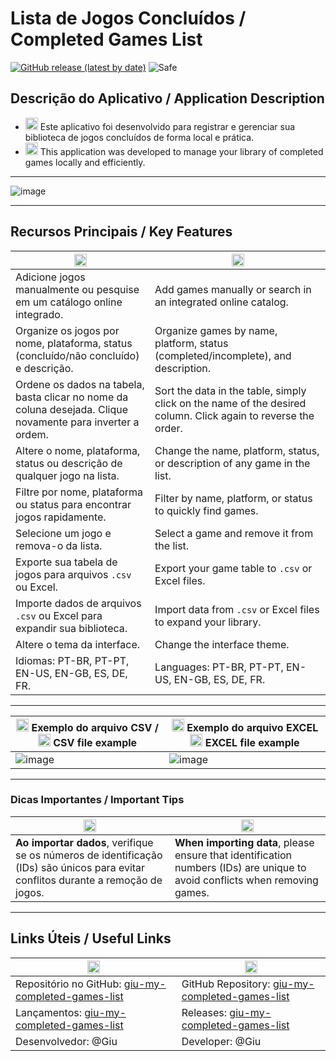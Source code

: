 # Lista de Jogos Concluídos / Completed Games List

[![GitHub release (latest by date)](https://img.shields.io/github/v/release/o-giu/giu-my-completed-games-list)](https://github.com/o-giu/giu-my-completed-games-list/releases)
![Safe](https://img.shields.io/badge/Safe-passing-green.svg)

## Descrição do Aplicativo / Application Description
- <img src="https://upload.wikimedia.org/wikipedia/commons/0/05/Flag_of_Brazil.svg" alt="Bandeira do Brasil" width="20"/> Este aplicativo foi desenvolvido para registrar e gerenciar sua biblioteca de jogos concluídos de forma local e prática.  
- <img src="https://upload.wikimedia.org/wikipedia/en/a/a4/Flag_of_the_United_States.svg" alt="Bandeira dos EUA" width="20"/> This application was developed to manage your library of completed games locally and efficiently.

---

![image](https://github.com/user-attachments/assets/824842ce-889e-4b98-8c22-2d0d3d58d581)

---

## Recursos Principais / Key Features
| <img src="https://upload.wikimedia.org/wikipedia/commons/0/05/Flag_of_Brazil.svg" alt="Bandeira do Brasil" width="20"/> | <img src="https://upload.wikimedia.org/wikipedia/en/a/a4/Flag_of_the_United_States.svg" alt="Bandeira dos EUA" width="20"/> |
|-----------|-----------|
| Adicione jogos manualmente ou pesquise em um catálogo online integrado. | Add games manually or search in an integrated online catalog. |
| Organize os jogos por nome, plataforma, status (concluído/não concluído) e descrição. | Organize games by name, platform, status (completed/incomplete), and description. |
| Ordene os dados na tabela, basta clicar no nome da coluna desejada. Clique novamente para inverter a ordem. | Sort the data in the table, simply click on the name of the desired column. Click again to reverse the order. |
| Altere o nome, plataforma, status ou descrição de qualquer jogo na lista. | Change the name, platform, status, or description of any game in the list. |
| Filtre por nome, plataforma ou status para encontrar jogos rapidamente. | Filter by name, platform, or status to quickly find games. |
| Selecione um jogo e remova-o da lista. | Select a game and remove it from the list. |
| Exporte sua tabela de jogos para arquivos `.csv` ou Excel. | Export your game table to `.csv` or Excel files. |
| Importe dados de arquivos `.csv` ou Excel para expandir sua biblioteca. | Import data from `.csv` or Excel files to expand your library. |
| Altere o tema da interface. | Change the interface theme. |
| Idiomas: PT-BR, PT-PT, EN-US, EN-GB, ES, DE, FR. | Languages: PT-BR, PT-PT, EN-US, EN-GB, ES, DE, FR. |

---

| <img src="https://upload.wikimedia.org/wikipedia/commons/0/05/Flag_of_Brazil.svg" alt="Bandeira do Brasil" width="20"/> Exemplo do arquivo CSV / <img src="https://upload.wikimedia.org/wikipedia/en/a/a4/Flag_of_the_United_States.svg" alt="Bandeira dos EUA" width="20"/> CSV file example | <img src="https://upload.wikimedia.org/wikipedia/commons/0/05/Flag_of_Brazil.svg" alt="Bandeira do Brasil" width="20"/> Exemplo do arquivo EXCEL <img src="https://upload.wikimedia.org/wikipedia/en/a/a4/Flag_of_the_United_States.svg" alt="Bandeira dos EUA" width="20"/> EXCEL file example |
|-----------|-----------|
| ![image](https://github.com/user-attachments/assets/401d091d-fb7b-445e-b39e-c45e396d1899) | ![image](https://github.com/user-attachments/assets/30d88432-fa06-47a3-b22b-2263de292058) | 

---

### Dicas Importantes / Important Tips
| <img src="https://upload.wikimedia.org/wikipedia/commons/0/05/Flag_of_Brazil.svg" alt="Bandeira do Brasil" width="20"/> | <img src="https://upload.wikimedia.org/wikipedia/en/a/a4/Flag_of_the_United_States.svg" alt="Bandeira dos EUA" width="20"/> |
|-----------|-----------|
| **Ao importar dados**, verifique se os números de identificação (IDs) são únicos para evitar conflitos durante a remoção de jogos. | **When importing data**, please ensure that identification numbers (IDs) are unique to avoid conflicts when removing games. |

---

## Links Úteis / Useful Links
| <img src="https://upload.wikimedia.org/wikipedia/commons/0/05/Flag_of_Brazil.svg" alt="Bandeira do Brasil" width="20"/> | <img src="https://upload.wikimedia.org/wikipedia/en/a/a4/Flag_of_the_United_States.svg" alt="Bandeira dos EUA" width="20"/> |
|-----------|-----------|
| Repositório no GitHub: [giu-my-completed-games-list](https://github.com/o-giu/giu-my-completed-games-list) | GitHub Repository: [giu-my-completed-games-list](https://github.com/o-giu/giu-my-completed-games-list) |
| Lançamentos: [giu-my-completed-games-list](https://github.com/o-giu/giu-my-completed-games-list/releases) | Releases: [giu-my-completed-games-list](https://github.com/o-giu/giu-my-completed-games-list/releases) |
| Desenvolvedor: @Giu | Developer: @Giu |

